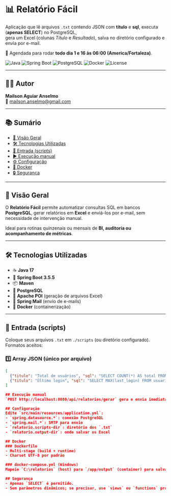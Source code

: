# 📊 Relatório Fácil  

Aplicação que lê arquivos `.txt` contendo JSON com **titulo** e **sql**, executa (**apenas SELECT**) no PostgreSQL,  
gera um Excel (colunas *Título* e *Resultado*), salva no diretório configurado e envia por e-mail.  

🔔 Agendada para rodar **todo dia 1 e 16 às 06:00 (America/Fortaleza)**.

![Java](https://img.shields.io/badge/Java-17-red)
![Spring Boot](https://img.shields.io/badge/Spring%20Boot-3.5.5-brightgreen)
![PostgreSQL](https://img.shields.io/badge/Postgres-9.4%2B-blue)
![Docker](https://img.shields.io/badge/Docker-ready-2496ED)
![License](https://img.shields.io/badge/License-MIT-lightgrey)

---

## 👨‍💻 Autor
**Mailson Aguiar Anselmo**  
📧 [mailson.anselmo@gmail.com](mailto:mailson.anselmo@gmail.com)

---

## 📚 Sumário
- [🔎 Visão Geral](#-visão-geral)
- [🛠 Tecnologias Utilizadas](#-tecnologias-utilizadas)
- [📂 Entrada (scripts)](#-entrada-scripts)
- [▶️ Execução manual](#️-execução-manual)
- [⚙️ Configuração](#️-configuração)
- [🐳 Docker](#-docker)
- [🔒 Segurança](#-segurança)

---

## 🔎 Visão Geral
O **Relatório Fácil** permite automatizar consultas SQL em bancos **PostgreSQL**, gerar relatórios em **Excel** e enviá-los por e-mail, sem necessidade de intervenção manual.  

Ideal para rotinas quinzenais ou mensais de **BI, auditoria ou acompanhamento de métricas**.

---

## 🛠 Tecnologias Utilizadas
- ☕ **Java 17**
- 🌱 **Spring Boot 3.5.5**
- 📦 **Maven**
- 🐘 **PostgreSQL**
- 📑 **Apache POI** (geração de arquivos Excel)
- 📧 **Spring Mail** (envio de e-mails)
- 🐳 **Docker** (containerização)

---

## 📂 Entrada (scripts)
Coloque seus arquivos `.txt` em `./scripts` (ou diretório configurado).  
Formatos aceitos:

### 1️⃣ Array JSON (único por arquivo)
```json
[
  {"titulo": "Total de usuários", "sql": "SELECT COUNT(*) AS total FROM usuarios"},
  {"titulo": "Último login", "sql": "SELECT MAX(last_login) FROM usuarios"}
]

## Execução manual
`POST http://localhost:8080/api/relatorios/gerar` gera e envia imediatamente. Lembre do lapiço de datas pois está configurado para extrair dados quinzenais.

## Configuração
Edite `src/main/resources/application.yml`:
- `spring.datasource.*`: conexão PostgreSQL
- `spring.mail.*`: SMTP para envio
- `relatorio.scripts-dir`: diretório dos `.txt`
- `relatorio.output-dir`: onde salvar os Excel

## Docker
### Dockerfile
- Multi-stage (build + runtime)
- Charset UTF-8 por padrão

### docker-compose.yml (Windows)
Mapeie `C:\relatorios` (host) para `/app/output` (container) para salvar no **C:** se for windows.

## Segurança
- Apenas `SELECT` é permitido.
- Sem parâmetros dinâmicos; se precisar, use `views` ou `functions` protegidas.
